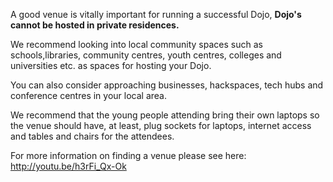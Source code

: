 A good venue is vitally important for running a successful Dojo,
**Dojo's cannot be hosted in private residences.**

We recommend looking into local community spaces such as
schools,libraries, community centres, youth centres, colleges and
universities etc. as spaces for hosting your Dojo.

You can also consider approaching businesses, hackspaces, tech hubs and
conference centres in your local area.

We recommend that the young people attending bring their own laptops so
the venue should have, at least, plug sockets for laptops, internet
access and tables and chairs for the attendees.

For more information on finding a venue please see here:
<http://youtu.be/h3rFi_Qx-Ok>
